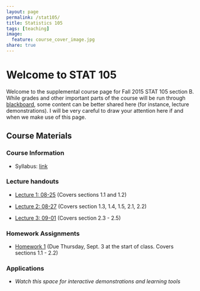 ```yaml
---
layout: page
permalink: /stat105/
title: Statistics 105
tags: [teaching]
image:
  feature: course_cover_image.jpg
share: true
---
```


# Welcome to STAT 105

Welcome to the supplemental course page for Fall 2015 STAT 105 section B.
While grades and other important parts of the course will be run through [blackboard](https://bb.its.iastate.edu/), some content can be better shared here (for instance, lecture demonstrations).
I will be very careful to draw your attention here if and when we make use of this page.

## Course Materials

### Course Information

-  Syllabus: [link](./syllabus_stat105_F15.pdf)
<object data="./syllabus_stat105_F15.pdf" type="application/pdf" width="100%" height="100%">

### Lecture handouts

-  [Lecture 1: 08-25](./lectures/lecture1.html) (Covers sections 1.1 and 1.2)

-  [Lecture 2: 08-27](./lectures/lecture2.html) (Covers section 1.3, 1.4, 1.5, 2.1, 2.2)

-  [Lecture 3: 09-01](./lectures/lecture3.html) (Covers section 2.3 - 2.5)

### Homework Assignments

-  [Homework 1](./lectures/stat105_hw1.pdf) (Due Thursday, Sept. 3 at the start of class. Covers sections 1.1 - 2.2)

### Applications

-  *Watch this space for interactive demonstrations and learning tools*
